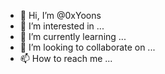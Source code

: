 - 👋 Hi, I’m @0xYoons
- 👀 I’m interested in ...
- 🌱 I’m currently learning ...
- 💞️ I’m looking to collaborate on ...
- 📫 How to reach me ...

<!---
0xYoons/0xYoons is a ✨ special ✨ repository because its `README.md` (this file) appears on your GitHub profile.
You can click the Preview link to take a look at your changes.
--->
